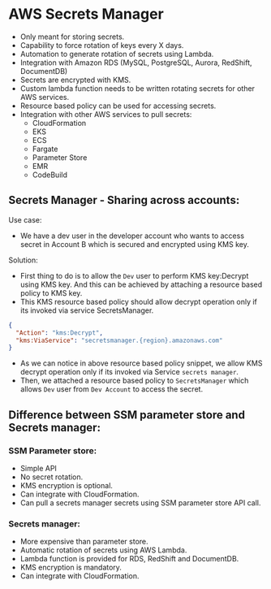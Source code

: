 # AWS Secrets Manager

- Only meant for storing secrets.
- Capability to force rotation of keys every X days.
- Automation to generate rotation of secrets using Lambda.
- Integration with Amazon RDS (MySQL, PostgreSQL, Aurora, RedShift, DocumentDB)
- Secrets are encrypted with KMS.
- Custom lambda function needs to be written rotating secrets for other AWS services.
- Resource based policy can be used for accessing secrets.
- Integration with other AWS services to pull secrets:
  - CloudFormation
  - EKS
  - ECS
  - Fargate
  - Parameter Store
  - EMR
  - CodeBuild

## Secrets Manager - Sharing across accounts:

Use case:

- We have a dev user in the developer account who wants to access secret in Account B 
  which is secured and encrypted using KMS key.

Solution:

- First thing to do is to allow the ```Dev``` user to perform KMS key:Decrypt using KMS key. And this can be achieved
  by attaching a resource based policy to KMS key.
- This KMS resource based policy should allow decrypt operation only if its invoked via service SecretsManager.

```json
{
  "Action": "kms:Decrypt",
  "kms:ViaService": "secretsmanager.{region}.amazonaws.com"
}
```
- As we can notice in above resource based policy snippet, we allow KMS decrypt operation only if its invoked via Service
  ```secrets manager```.
- Then, we attached a resource based policy to ```SecretsManager``` which allows ```Dev``` user from ```Dev Account``` to
  access the secret.

## Difference between SSM parameter store and Secrets manager:

### SSM Parameter store:
- Simple API
- No secret rotation.
- KMS encryption is optional.
- Can integrate with CloudFormation.
- Can pull a secrets manager secrets using SSM parameter store API call.

### Secrets manager:

- More expensive than parameter store.
- Automatic rotation of secrets using AWS Lambda.
- Lambda function is provided for RDS, RedShift and DocumentDB.
- KMS encryption is mandatory.
- Can integrate with CloudFormation.